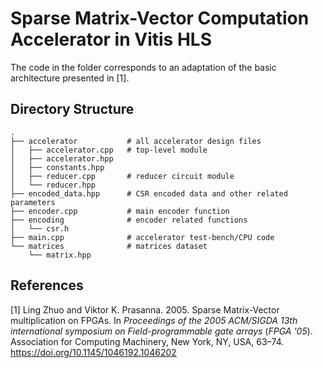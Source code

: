 # Sparse Matrix-Vector Computation Accelerator in Vitis HLS

The code in the folder corresponds to an adaptation of the basic architecture presented in [1].

## Directory Structure
```terminal
.
├── accelerator           # all accelerator design files
│   ├── accelerator.cpp   # top-level module
│   ├── accelerator.hpp
│   ├── constants.hpp
│   ├── reducer.cpp       # reducer circuit module
│   └── reducer.hpp
├── encoded_data.hpp      # CSR encoded data and other related parameters
├── encoder.cpp           # main encoder function
├── encoding              # encoder related functions
│   └── csr.h
├── main.cpp              # accelerator test-bench/CPU code
└── matrices              # matrices dataset
    └── matrix.hpp
```

## References
[1] Ling Zhuo and Viktor K. Prasanna. 2005. Sparse Matrix-Vector multiplication on FPGAs. In <i>Proceedings of the 2005 ACM/SIGDA 13th international symposium on Field-programmable gate arrays</i> (<i>FPGA '05</i>). Association for Computing Machinery, New York, NY, USA, 63–74. https://doi.org/10.1145/1046192.1046202
